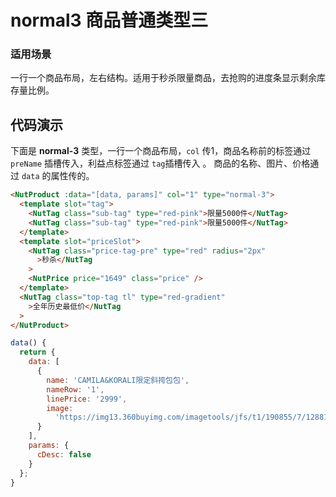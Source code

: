# normal3 商品普通类型三

### 适用场景

一行一个商品布局，左右结构。适用于秒杀限量商品，去抢购的进度条显示剩余库存量比例。

<!-- <p class="type"
      >2. 秒杀未开始时，按键显示“提醒我”，点击后，变为“已提醒”；</p
    > -->

## 代码演示

下面是 **normal-3** 类型，一行一个商品布局，`col` 传1，商品名称前的标签通过 `preName` 插槽传入，利益点标签通过 `tag`插槽传入 。
商品的名称、图片、价格通过 `data` 的属性传的。


```html
<NutProduct :data="[data, params]" col="1" type="normal-3">
  <template slot="tag">
    <NutTag class="sub-tag" type="red-pink">限量5000件</NutTag>
    <NutTag class="sub-tag" type="red-pink">限量5000件</NutTag>
  </template>
  <template slot="priceSlot">
    <NutTag class="price-tag-pre" type="red" radius="2px"
      >秒杀</NutTag
    >
    <NutPrice price="1649" class="price" />
  </template>
  <NutTag class="top-tag tl" type="red-gradient"
    >全年历史最低价</NutTag
  >
</NutProduct>
```
```javascript
data() {
  return {
    data: [
      {
        name: 'CAMILA&KORALI限定斜挎包包',
        nameRow: '1',
        linePrice: '2999',
        image:
          'https://img13.360buyimg.com/imagetools/jfs/t1/190855/7/12881/42147/60eb0cabE0c3b7234/d523d551413dc853.png'
      }
    ],
    params: {
      cDesc: false
    }
  };
}
```
